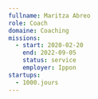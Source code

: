 ```yaml
---
fullname: Maritza Abreo
role: Coach
domaine: Coaching
missions:
  - start: 2020-02-20
    end: 2022-09-05
    status: service
    employer: Ippon
startups:
  - 1000.jours
---
```

